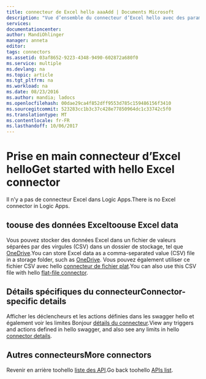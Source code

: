 ```yaml
---
title: connecteur de Excel hello aaaAdd | Documents Microsoft
description: "Vue d’ensemble du connecteur d’Excel hello avec des paramètres de l’API REST"
services: 
documentationcenter: 
author: MandiOhlinger
manager: anneta
editor: 
tags: connectors
ms.assetid: 03af8652-9223-4348-9490-602872a680f0
ms.service: multiple
ms.devlang: na
ms.topic: article
ms.tgt_pltfrm: na
ms.workload: na
ms.date: 08/23/2016
ms.author: mandia; ladocs
ms.openlocfilehash: 00dae29ca4f852dff9553d785c159486156f3410
ms.sourcegitcommit: 523283cc1b3c37c428e77850964dc1c33742c5f0
ms.translationtype: MT
ms.contentlocale: fr-FR
ms.lasthandoff: 10/06/2017
---
```

# <a name="get-started-with-hello-excel-connector"></a><span data-ttu-id="786a8-103">Prise en main connecteur d’Excel hello</span><span class="sxs-lookup"><span data-stu-id="786a8-103">Get started with hello Excel connector</span></span>
<span data-ttu-id="786a8-104">Il n’y a pas de connecteur Excel dans Logic Apps.</span><span class="sxs-lookup"><span data-stu-id="786a8-104">There is no Excel connector in Logic Apps.</span></span> 

## <a name="toouse-excel-data"></a><span data-ttu-id="786a8-105">toouse des données Excel</span><span class="sxs-lookup"><span data-stu-id="786a8-105">toouse Excel data</span></span>
<span data-ttu-id="786a8-106">Vous pouvez stocker des données Excel dans un fichier de valeurs séparées par des virgules (CSV) dans un dossier de stockage, tel que [OneDrive](connectors-create-api-onedrive.md).</span><span class="sxs-lookup"><span data-stu-id="786a8-106">You can store Excel data as a comma-separated value (CSV) file in a storage folder, such as [OneDrive](connectors-create-api-onedrive.md).</span></span> <span data-ttu-id="786a8-107">Vous pouvez également utiliser ce fichier CSV avec hello [connecteur de fichier plat](../logic-apps/logic-apps-enterprise-integration-flatfile.md).</span><span class="sxs-lookup"><span data-stu-id="786a8-107">You can also use this CSV file with hello [flat-file connector](../logic-apps/logic-apps-enterprise-integration-flatfile.md).</span></span>

## <a name="connector-specific-details"></a><span data-ttu-id="786a8-108">Détails spécifiques du connecteur</span><span class="sxs-lookup"><span data-stu-id="786a8-108">Connector-specific details</span></span>

<span data-ttu-id="786a8-109">Afficher les déclencheurs et les actions définies dans les swagger hello et également voir les limites Bonjour [détails du connecteur](/connectors/excel/).</span><span class="sxs-lookup"><span data-stu-id="786a8-109">View any triggers and actions defined in hello swagger, and also see any limits in hello [connector details](/connectors/excel/).</span></span>

## <a name="more-connectors"></a><span data-ttu-id="786a8-110">Autres connecteurs</span><span class="sxs-lookup"><span data-stu-id="786a8-110">More connectors</span></span>
<span data-ttu-id="786a8-111">Revenir en arrière toohello [liste des API](apis-list.md).</span><span class="sxs-lookup"><span data-stu-id="786a8-111">Go back toohello [APIs list](apis-list.md).</span></span>
